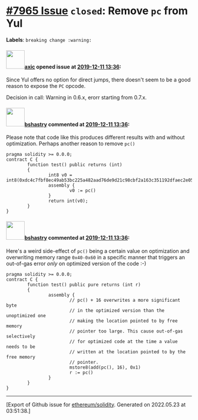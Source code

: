 # [\#7965 Issue](https://github.com/ethereum/solidity/issues/7965) `closed`: Remove `pc` from Yul
**Labels**: `breaking change :warning:`


#### <img src="https://avatars.githubusercontent.com/u/20340?v=4" width="50">[axic](https://github.com/axic) opened issue at [2019-12-11 13:36](https://github.com/ethereum/solidity/issues/7965):

Since Yul offers no option for direct jumps, there doesn't seem to be a good reason to expose the `PC` opcode.

Decision in call: Warning in 0.6.x, erorr starting from 0.7.x.

#### <img src="https://avatars.githubusercontent.com/u/2388185?v=4" width="50">[bshastry](https://github.com/bshastry) commented at [2019-12-11 13:36](https://github.com/ethereum/solidity/issues/7965#issuecomment-624242052):

Please note that code like this produces different results with and without optimization. Perhaps another reason to remove `pc()`

```
pragma solidity >= 0.0.0;
contract C {
        function test() public returns (int)
        {
                int8 v0 = int8(0xdc4c7fbf8ec49ab53bc225a482aad76de9d21c98cbf2a163c351192dfaec2e05);
                assembly {
                        v0 := pc()
                }
                return int(v0);
        }
}
```

#### <img src="https://avatars.githubusercontent.com/u/2388185?v=4" width="50">[bshastry](https://github.com/bshastry) commented at [2019-12-11 13:36](https://github.com/ethereum/solidity/issues/7965#issuecomment-624305166):

Here's a weird side-effect of `pc()` being a certain value on optimization and overwriting memory range `0x40-0x60` in a specific manner that triggers an out-of-gas error *only* on optimized version of the code :-)

```
pragma solidity >= 0.0.0;
contract C {
        function test() public pure returns (int r)
        {       
                assembly {
                        // pc() + 16 overwrites a more significant byte
                        // in the optimized version than the unoptimized one
                        // making the location pointed to by free memory
                        // pointer too large. This cause out-of-gas selectively
                        // for optimized code at the time a value needs to be
                        // written at the location pointed to by the free memory
                        // pointer.
                        mstore8(add(pc(), 16), 0x1)
                        r := pc()
                }
        }
}
```


-------------------------------------------------------------------------------



[Export of Github issue for [ethereum/solidity](https://github.com/ethereum/solidity). Generated on 2022.05.23 at 03:51:38.]
